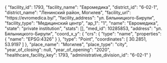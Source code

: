 {
    "facility_id": 1793,
    "facility_name": "Евромедика",
    "district_id": "6-02-1",
    "district_name": "Ленинский район, Могилев",
    "facility_url": "https:\/\/evromedica.by\/",
    "facility_address": "ул. Бялыницкого-Бирули",
    "facility_type": "Медицинский центр",
    "ap_1": "1",
    "name": "Евромедика",
    "state": "private institution",
    "stats": [],
    "med_id": 10285853,
    "address": "ул. Бялыницкого-Бирули",
    "coord_x_y": {
        "crs": {
            "type": "name",
            "properties": {
                "name": "EPSG:4326"
            }
        },
        "type": "Point",
        "coordinates": [
            30.2851,
            53.9197
        ]
    },
    "place_name": "Могилев",
    "place_type": "city",
    "year_of_closing": null,
    "year_of_opening": "2020",
    "healthcare_facility_key": 1793,
    "administrative_division_id": "6-02-1"
}